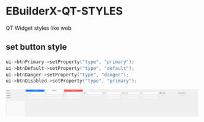 # EBuilderX-QT-STYLES
QT Widget styles like web

## set button style

```c++
ui->btnPrimary->setProperty("type", "primary");
ui->btnDefault->setProperty("type", "default");
ui->btnDanger->setProperty("type", "danger");
ui->btnDisabled->setProperty("type", "primary");
```

![](20240313200744.png)
